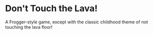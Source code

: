 # Don't Touch the Lava!

A Frogger-style game, except with the classic childhood theme of not touching the lava floor!

